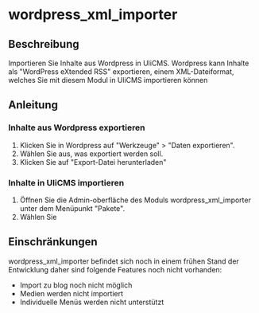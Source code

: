 # wordpress_xml_importer
## Beschreibung
Importieren Sie Inhalte aus Wordpress in UliCMS.
Wordpress kann Inhalte als "WordPress eXtended RSS" exportieren, einem XML-Dateiformat, welches Sie mit diesem Modul in UliCMS importieren können

## Anleitung
### Inhalte aus Wordpress exportieren
1. Klicken Sie in Wordpress auf "Werkzeuge" > "Daten exportieren".
2. Wählen Sie aus, was exportiert werden soll.
3. Klicken Sie auf "Export-Datei herunterladen"

### Inhalte in UliCMS importieren
1. Öffnen Sie die Admin-oberfläche des Moduls wordpress_xml_importer unter dem Menüpunkt "Pakete".
2. Wählen Sie

## Einschränkungen
wordpress_xml_importer befindet sich noch in einem frühen Stand der Entwicklung daher sind folgende Features noch nicht vorhanden:
* Import zu blog noch nicht möglich
* Medien werden nicht importiert
* Individuelle Menüs werden nicht unterstützt
